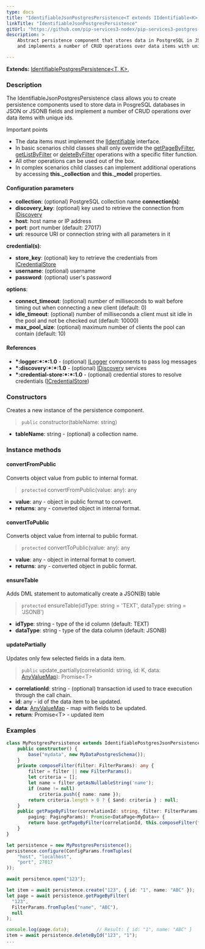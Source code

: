 ```yaml
---
type: docs
title: "IdentifiableJsonPostgresPersistence<T extends IIdentifiable<K>, K>"
linkTitle: "IdentifiableJsonPostgresPersistence"
gitUrl: "https://github.com/pip-services3-nodex/pip-services3-postgres-nodex"
description: >
    Abstract persistence component that stores data in PostgreSQL in JSON or JSONB fields
    and implements a number of CRUD operations over data items with unique ids.

---
```


**Extends:** [IdentifiablePostgresPersistence<T, K>](../identifiable_postgres_persistence),

### Description

The IdentifiableJsonPostgresPersistence class allows you to create persistence components used to store data in PosgreSQL databases in JSON or JSONB fields and implement a number of CRUD operations over data items with unique ids.

Important points

- The data items must implement the [IIdentifiable](../../../commons/data/iidentifiable) interface.
- In basic scenarios child classes shall only override the [getPageByFilter](../postgres_persistence/#getpagebyfilter), [getListByFilter](../postgres_persistence/#getlistbyfilter) or [deleteByFilter](../postgres_persistence/#deletebyfilter)  operations with a specific filter function.
- All other operations can be used out of the box. 
- In complex scenarios child classes can implement additional operations by accessing **this._collection** and **this._model** properties.

#### Configuration parameters

- **collection**: (optional) PostgreSQL collection name
**connection(s)**:    
- **discovery_key**: (optional) key used to retrieve the connection from [IDiscovery](../../../components/connect/idiscovery)
- **host**: host name or IP address
- **port**: port number (default: 27017)
- **uri**: resource URI or connection string with all parameters in it

**credential(s)**:    
- **store_key**: (optional) key to retrieve the credentials from [ICredentialStore](../../../components/auth/icredential_store)
- **username**: (optional) username
- **password**: (optional) user's password

**options**:
- **connect_timeout**: (optional) number of milliseconds to wait before timing out when connecting a new client (default: 0)
- **idle_timeout**: (optional) number of milliseconds a client must sit idle in the pool and not be checked out (default: 10000)
- **max_pool_size**: (optional) maximum number of clients the pool can contain (default: 10)

#### References
- **\*:logger:\*:\*:1.0** - (optional) [ILogger](../../../components/log/ilogger) components to pass log messages
- **\*:discovery:\*:\*:1.0** - (optional) [IDiscovery](../../../components/connect/idiscovery) services
- **\*:credential-store:\*:\*:1.0** - (optional) credential stores to resolve credentials ([ICredentialStore](../../../components/auth/icredential_store))



### Constructors
Creates a new instance of the persistence component.

> `public` constructor(tableName: string)

- **tableName**: string - (optional) a collection name.


### Instance methods

#### convertFromPublic
Converts object value from public to internal format.

> `protected` convertFromPublic(value: any): any

- **value**: any - object in public format to convert.
- **returns**: any - converted object in internal format.


#### convertToPublic
Converts object value from internal to public format.

> `protected` convertToPublic(value: any): any

- **value**: any - object in internal format to convert.
- **returns**: any - converted object in public format.


#### ensureTable
Adds DML statement to automatically create a JSON(B) table

> `protected` ensureTable(idType: string = 'TEXT', dataType: string = 'JSONB')

- **idType**: string - type of the id column (default: TEXT)
- **dataType**: string - type of the data column (default: JSONB)


#### updatePartially
Updates only few selected fields in a data item.

> `public` update_partially(correlationId: string, id: K, data: [AnyValueMap](../../../commons/data/any_value_map)): Promise\<T\>

- **correlationId**: string - (optional) transaction id used to trace execution through the call chain.
- **id**: any - id of the data item to be updated.
- **data**: [AnyValueMap](../../../commons/data/any_value_map) - map with fields to be updated.
- **return**: Promise\<T\> - updated item

### Examples

```typescript
class MyPostgresPersistence extends IdentifiablePostgresJsonPersistence<MyData, string> {
    public constructor() {
        base("mydata", new MyDataPostgresSchema());
    }
    private composeFilter(filter: FilterParams): any {
        filter = filter || new FilterParams();
        let criteria = [];
        let name = filter.getAsNullableString('name');
        if (name != null)
            criteria.push({ name: name });
        return criteria.length > 0 ? { $and: criteria } : null;
    }
    public getPageByFilter(correlationId: string, filter: FilterParams,
        paging: PagingParams): Promise<DataPage<MyData>> {
        return base.getPageByFilter(correlationId, this.composeFilter(filter), paging, null, null);
    }
}

let persistence = new MyPostgresPersistence();
persistence.configure(ConfigParams.fromTuples(
    "host", "localhost",
    "port", 27017
));

await persitence.open("123");

let item = await persistence.create("123", { id: "1", name: "ABC" });
let page = await persistence.getPageByFilter(
  "123",
  FilterParams.fromTuples("name", "ABC"),
  null
);

console.log(page.data);          // Result: { id: "1", name: "ABC" }
item = await persistence.deleteById("123", "1");
...

```

